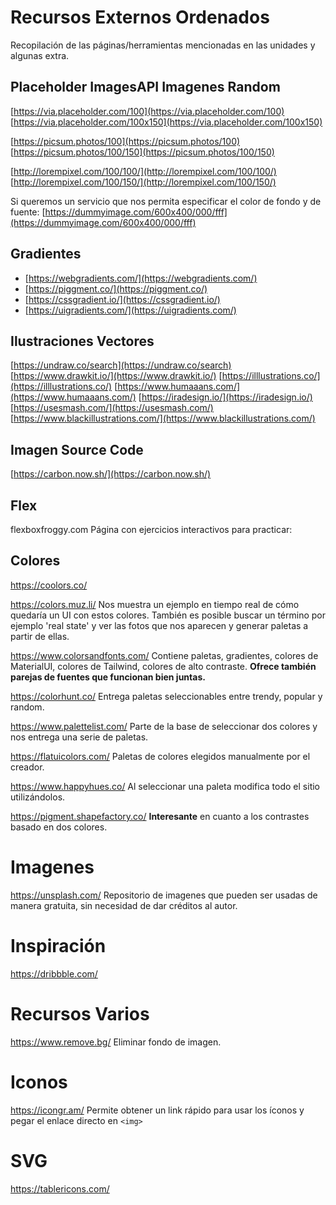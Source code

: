 # Recursos Externos Ordenados
Recopilación de las páginas/herramientas mencionadas en las unidades y algunas extra.

## Placeholder ImagesAPI Imagenes Random

[https://via.placeholder.com/100](https://via.placeholder.com/100)
[https://via.placeholder.com/100x150](https://via.placeholder.com/100x150)

[https://picsum.photos/100](https://picsum.photos/100)
[https://picsum.photos/100/150](https://picsum.photos/100/150)

[http://lorempixel.com/100/100/](http://lorempixel.com/100/100/)
[http://lorempixel.com/100/150/](http://lorempixel.com/100/150/)

Si queremos un servicio que nos permita especificar el color de fondo y de fuente: 
[https://dummyimage.com/600x400/000/fff](https://dummyimage.com/600x400/000/fff)

## Gradientes
* [https://webgradients.com/](https://webgradients.com/)
* [https://piggment.co/](https://piggment.co/)
* [https://cssgradient.io/](https://cssgradient.io/)
* [https://uigradients.com/](https://uigradients.com/)

## Ilustraciones Vectores
[https://undraw.co/search](https://undraw.co/search)
[https://www.drawkit.io/](https://www.drawkit.io/)
[https://illlustrations.co/](https://illlustrations.co/)
[https://www.humaaans.com/](https://www.humaaans.com/)
[https://iradesign.io/](https://iradesign.io/)
[https://usesmash.com/](https://usesmash.com/)
[https://www.blackillustrations.com/](https://www.blackillustrations.com/)

## Imagen Source Code
[https://carbon.now.sh/](https://carbon.now.sh/)

## Flex
flexboxfroggy.com Página con ejercicios interactivos para practicar: 

## Colores
https://coolors.co/

https://colors.muz.li/
Nos muestra un ejemplo en tiempo real de cómo quedaría un UI con estos colores. También es posible buscar un término por ejemplo 'real state' y ver las fotos que nos aparecen y generar paletas a partir de ellas.

https://www.colorsandfonts.com/
Contiene paletas, gradientes, colores de MaterialUI, colores de Tailwind, colores de alto contraste.
**Ofrece también parejas de fuentes que funcionan bien juntas.**

https://colorhunt.co/
Entrega paletas seleccionables entre trendy, popular y random.

https://www.palettelist.com/
Parte de la base de seleccionar dos colores y nos entrega una serie de paletas.

https://flatuicolors.com/
Paletas de colores elegidos manualmente por el creador.

https://www.happyhues.co/
Al seleccionar una paleta modifica todo el sitio utilizándolos.

https://pigment.shapefactory.co/
**Interesante** en cuanto a los contrastes basado en dos colores.

# Imagenes 
https://unsplash.com/
Repositorio de imagenes que pueden ser usadas de manera gratuita, sin necesidad de dar créditos al autor.

# Inspiración
https://dribbble.com/

# Recursos Varios
https://www.remove.bg/
Eliminar fondo de imagen.

# Iconos
https://icongr.am/
Permite obtener un link rápido para usar los íconos y pegar el enlace directo en `<img>`

# SVG
https://tablericons.com/
